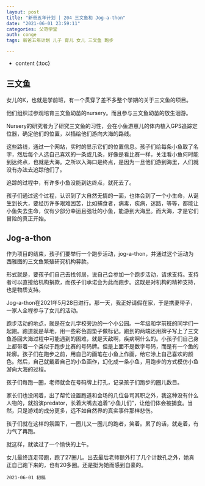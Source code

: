 ```yaml
---
layout: post
title: "新爸五年计划 | 204 三文鱼和 Jog-a-thon"
date: "2021-06-01 23:59:11"
categories: 父范学堂
auth: conge
tags: 新爸五年计划 儿子 育儿 女儿 三文鱼 跑步

---
```

* content
{:toc}


## 三文鱼

女儿的K，也就是学前班，有一个贯穿了差不多整个学期的关于三文鱼的项目。

他们组织过参观培育三文鱼幼苗的nursery。而且参与三文鱼幼苗的放生洄游。

Nursery的研究者为了研究三文鱼的习性，会在小鱼游崽儿的体内植入GPS追踪定位器，确定他们的位置，以描绘他们游向大海的路线。

这些路线，通过一个网站，实时的显示它们的位置信息。孩子们给每条小鱼取了名字，然后每个人选自己喜欢的一条或几条，好像是看比赛一样，关注看小鱼何时能到达终点，也就是大海。之所以入海口是终点，是因为一旦他们游到海里，人们就没有办法去追踪他们了。




追踪的过程中，有许多小鱼没能到达终点，就死去了。

孩子们通过这个过程，认识到了大自然无情的一面，也体会到了一个小生命，从诞生到长大，要经历许多艰难困苦，比如捕食者，病毒，疾病，迷路，等等，都能让小鱼失去生命，仅有少部分幸运且强壮的小鱼，能游到大海里。而大海，才是它们冒险的真正开始。

## Jog-a-thon

作为项目的结束，孩子们要举行一个跑步活动，jog-a-thon，并通过这个活动为西雅图的三文鱼繁殖研究机构募款。

形式就是，要孩子们自己去找邻居，说自己会参加一个跑步活动，请求支持。支持者可以直接给机构捐款，而孩子们承诺会为此而跑步。这既是对机构的精神支持，也是物质支持。

Jog-a-thon在2021年5月28日进行。那一天，我正好请假在家，于是携妻带子，一家人全程参与了女儿的活动。

跑步活动的地点，就是在女儿学校旁边的一个小公园。一年级和学前班的同学们一起跑。跑道就是草地，用一些彩色圆垫子做标记。跑到的两端还用牌子写上了三文鱼游回大海过程中可能遇到的困难，就是天敌啊，疾病啊什么的。小孩子们自己身上都带着一个类似于跑步比赛的号码牌。但是上面不是数字号码，而是有一个鱼的轮廓。孩子们在跑步之前，用自己的画笔在小鱼上作画，给它涂上自己喜欢的颜色。然后，自己就戴着自己的小鱼画作，幻化成一条小鱼，用跑步的方式模仿小鱼游向大海的过程。

孩子们每跑一圈，老师就会在号码牌上打孔，记录孩子们跑步的圈儿数目。

家长们也没闲着，出了帮忙设置跑道和会场的几位各司其职之外，我这种没有什么人物的，就扮演predator，长着大嘴去追着“小鱼儿们”，让他们体会被捕食。当然，只是游戏的成分更多，远不如自然界的真实事件那样悲伤。

孩子们就在这样的氛围下，一圈儿又一圈儿的跑者，笑着。累了的话，就走着，有力气了再跑。

就这样，就读过了一个愉快的上午。

女儿最终连走带跑，跑了27圈儿。出去最后老师额外打了几个计数孔之外，她真正自己跑下来的，也有20多圈。还是挺为她而感到自豪的。



```
2021-06-01 初稿
```
